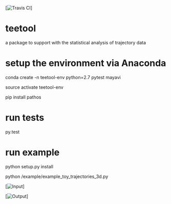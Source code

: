 [![Travis CI](https://travis-ci.com/WillemEerland/teetool.svg?token=vgGUTGsaoutqpevkkMq4&branch=master)]

# teetool
a package to support with the statistical analysis of trajectory data

# setup the environment via Anaconda

conda create -n teetool-env python=2.7 pytest mayavi

source activate teetool-env

pip install pathos

# run tests
py.test

# run example

python setup.py install

python /example/example_toy_trajectories_3d.py

[![Input](https://www.southampton.ac.uk/~wje1n13/teetool/1_input.png)]

[![Output](https://www.southampton.ac.uk/~wje1n13/teetool/2_result.png)]


